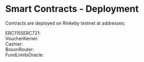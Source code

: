 # Smart Contracts - Deployment


Contracts are deployed on Rinkeby testnet at addresses:
  
ERC1155ERC721:  
VoucherKernel:  
Cashier:  
BosonRouter:  
FundLimitsOracle:  
